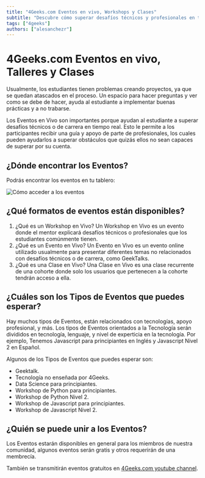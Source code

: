 ```yaml
---
title: "4Geeks.com Eventos en vivo, Workshops y Clases"
subtitle: "Descubre cómo superar desafíos técnicos y profesionales en tiempo real con los Eventos en Vivo, Workshops y Clases de 4Geeks.com. Obtén orientación de profesionales experimentados y eleva tus habilidades en un entorno de aprendizaje interactivo."
tags: ["4geeks"]
authors: ["alesanchezr"]
---
```


# 4Geeks.com Eventos en vivo, Talleres y Clases

Usualmente, los estudiantes tienen problemas creando proyectos, ya que se quedan atascados en el proceso. Un espacio para hacer preguntas y ver como se debe de hacer, ayuda al estudiante a implementar buenas prácticas y a no trabarse.

Los Eventos en Vivo son importantes porque ayudan al estudiante a superar desafíos técnicos o de carrera en tiempo real. Esto le permite a los participantes recibir una guía y apoyo de parte de profesionales, los cuales pueden ayudarlos a superar obstáculos que quizás ellos no sean capaces de superar por su cuenta.

## ¿Dónde encontrar los Eventos?

Podrás encontrar los eventos en tu tablero:

![Cómo acceder a los eventos](https://breathecode.herokuapp.com/v1/media/file/live-workshops-gif)

## ¿Qué formatos de eventos están disponibles?

1. ¿Qué es un Workshop en Vivo? Un Workshop en Vivo es un evento donde el mentor explicará desafíos técnicos o profesionales que los estudiantes comúnmente tienen.
2. ¿Qué es un Evento en Vivo? Un Evento en Vivo es un evento online utilizado usualmente para presentar diferentes temas no relacionados con desafíos técnicos o de carrera, como GeekTalks.
3. ¿Qué es una Clase en Vivo? Una Clase en Vivo es una clase recurrente de una cohorte donde solo los usuarios que pertenecen a la cohorte tendrán acceso a ella.

## ¿Cuáles son los Tipos de Eventos que puedes esperar?

Hay muchos tipos de Eventos, están relacionados con tecnologías, apoyo profesional, y más. Los tipos de Eventos orientados a la Tecnología serán divididos en tecnología, lenguaje, y nivel de experticia en la tecnología. Por ejemplo, Tenemos Javascript para principiantes en Inglés y Javascript Nivel 2 en Español.

Algunos de los Tipos de Eventos que puedes esperar son:

- Geektalk.
- Tecnología no enseñada por 4Geeks.
- Data Science para principiantes.
- Workshop de Python para principiantes.
- Workshop de Python Nivel 2.
- Workshop de Javascript para principiantes.
- Workshop de Javascript Nivel 2.

## ¿Quién se puede unir a los Eventos?

Los Eventos estarán disponibles en general para los miembros de nuestra comunidad, algunos eventos serán gratis y otros requerirán de una membrecía.

También se transmitirán eventos gratuitos en [4Geeks.com youtube channel](https://www.youtube.com/@4Geeks_).

<!-- Algunos se transmitirán en vivo en el canal de YouTube de la empresa, otros serán privados -->


